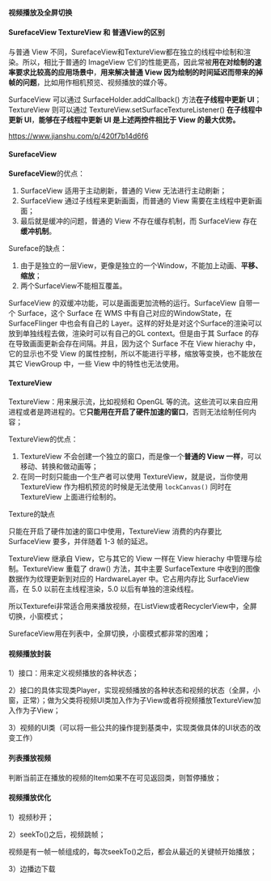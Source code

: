 

#### 视频播放及全屏切换

#### SurefaceView  TextureView 和 普通View的区别

与普通 View 不同，SurefaceView和TextureView都在独立的线程中绘制和渲染。所以，相比于普通的 ImageView 它们的性能更高，因此常被**用在对绘制的速率要求比较高的应用场景中**，**用来解决普通 View 因为绘制的时间延迟而带来的掉帧的问题**，比如用作相机预览、视频播放的媒介等。



SurfaceView 可以通过 SurfaceHolder.addCallback() 方法**在子线程中更新 UI**；TextureView 则可以通过 TextureView.setSurfaceTextureListener() **在子线程中更新 UI**，**能够在子线程中更新 UI 是上述两控件相比于 View 的最大优势。**

<https://www.jianshu.com/p/420f7b14d6f6>



#### SurefaceView 

**SurefaceView**的优点：

1. SurfaceView 适用于主动刷新，普通的 View 无法进行主动刷新；
2. SurfaceView 通过子线程来更新画面，而普通的 View 需要在主线程中更新画面；
3. 最后就是缓冲的问题，普通的 View 不存在缓存机制，而 SurfaceView 存在**缓冲机制**。

Sureface的缺点：

1. 由于是独立的一层View，更像是独立的一个Window，不能加上动画、**平移、缩放**；
2. 两个SurfaceView不能相互覆盖。

SurfaceView 的双缓冲功能，可以是画面更加流畅的运行。SurfaceView 自带一个 Surface，这个 Surface 在 WMS 中有自己对应的WindowState，在 SurfaceFlinger 中也会有自己的 Layer。这样的好处是对这个Surface的渲染可以放到单独线程去做，渲染时可以有自己的GL context。但是由于其 Surface 的存在导致画面更新会存在间隔。并且，因为这个 Surface 不在 View hierachy 中，它的显示也不受 View 的属性控制，所以不能进行平移，缩放等变换，也不能放在其它 ViewGroup 中，一些 View 中的特性也无法使用。

#### TextureView 

TextureView：用来展示流，比如视频和 OpenGL 等的流。这些流可以来自应用进程或者是跨进程的。它**只能用在开启了硬件加速的窗口**，否则无法绘制任何内容；

TextureView的优点：

1. TextureView 不会创建一个独立的窗口，而是像一个**普通的 View 一样**，可以移动、转换和做动画等；
2. 在同一时刻只能由一个生产者可以使用 TextureView，就是说，当你使用 TextureView 作为相机预览的时候是无法使用 `lockCanvas()` 同时在 TextureView 上面进行绘制的。

Texture的缺点

只能在开启了硬件加速的窗口中使用，TextureView 消费的内存要比 SurfaceView 要多，并伴随着 1-3 帧的延迟。



TextureView 继承自 View，它与其它的 View 一样在 View hierachy 中管理与绘制。TextureView 重载了 draw() 方法，其中主要 SurfaceTexture 中收到的图像数据作为纹理更新到对应的 HardwareLayer 中。它占用内存比 SurfaceView 高，在 5.0 以前在主线程渲染，5.0 以后有单独的渲染线程。



所以Texturefei非常适合用来播放视频，在ListView或者RecyclerView中，全屏切换，小窗模式；

SurefaceView用在列表中，全屏切换，小窗模式都非常的困难；



#### 视频播放封装

1）接口：用来定义视频播放的各种状态；

2）接口的具体实现类Player，实现视频播放的各种状态和视频的状态（全屏，小窗，正常）；做为父类将视频UI类加入作为子View或者将视频播放TextureView加入作为子View；

3）视频的UI类（可以将一些公共的操作提到基类中，实现类做具体的UI状态的改变工作）



#### 列表播放视频

判断当前正在播放的视频的Item如果不在可见返回类，则暂停播放；

#### 视频播放优化

1）视频秒开；

2）seekTo()之后，视频跳帧；

视频是有一帧一帧组成的，每次seekTo()之后，都会从最近的关键帧开始播放；

3）边播边下载

